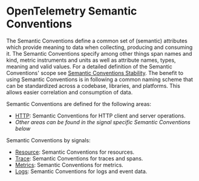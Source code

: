 # OpenTelemetry Semantic Conventions

The Semantic Conventions define a common set of (semantic) attributes which provide meaning to data when collecting, producing and consuming it.
The Semantic Conventions specify among other things span names and kind, metric instruments and units as well as attribute names, types, meaning and valid values. For a detailed definition of the Semantic Conventions' scope see [Semantic Conventions Stability](https://opentelemetry.io/docs/specs/otel/versioning-and-stability/#semantic-conventions-stability).
The benefit to using Semantic Conventions is in following a common naming scheme that can be standardized across a codebase, libraries, and platforms. This allows easier correlation and consumption of data.

Semantic Conventions are defined for the following areas:

* [HTTP](http/README.md): Semantic Conventions for HTTP client and server operations.
* *Other areas can be found in the signal specific Semantic Conventions below*

Semantic Conventions by signals:

* [Resource](resource/semantic_conventions/README.md): Semantic Conventions for resources.
* [Trace](trace/semantic_conventions/README.md): Semantic Conventions for traces and spans.
* [Metrics](metrics/semantic_conventions/README.md): Semantic Conventions for metrics.
* [Logs](logs/semantic_conventions/README.md): Semantic Conventions for logs and event data.
